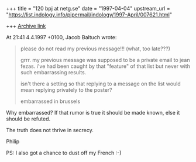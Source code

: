 +++
title = "120 bpj at netg.se"
date = "1997-04-04"
upstream_url = "https://list.indology.info/pipermail/indology/1997-April/007621.html"

+++
[Archive link](https://list.indology.info/pipermail/indology/1997-April/007621.html)

At 21:41 4.4.1997 +0100, Jacob Baltuch wrote:
>please do not read my previous message!!! (what, too late???)
>
>grrr. my previous message was supposed to be a private email
>to jean fezas. i've had been caught by that "feature" of that
>list but never with such embarrassing results.
>
>isn't there a setting so that replying to a message on the
>list would mean replying privately to the poster?
>
>embarrassed in brussels

Why embarrassed? If that rumor is true it should be made known, else it
should be refuted.

The truth does not thrive in secrecy.


Philip <bpj at netg.se>

PS: I also got a chance to dust off my French :-)






